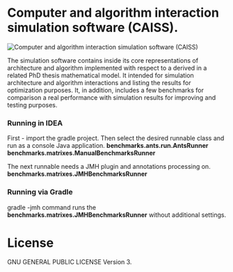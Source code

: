 # Computer and algorithm interaction simulation software (CAISS).
![Computer and algorithm interaction simulation software (CAISS)](https://i.ibb.co/8mn6571/performance.jpg)

The simulation software contains inside its core representations of 
architecture and algorithm implemented with respect to a derived in 
a related PhD thesis mathematical model. It intended for simulation 
architecture and algorithm interactions and listing the results for 
optimization purposes. It, in addition, includes a few benchmarks for 
comparison a real performance with simulation results for improving and 
testing purposes.   

### Running in IDEA
First - import the gradle project. Then select the desired runnable 
class and run as a console Java application.
**benchmarks.ants.run.AntsRunner
benchmarks.matrixes.ManualBenchmarksRunner**

The next runnable needs a JMH plugin and annotations processing on.
**benchmarks.matrixes.JMHBenchmarksRunner** 

### Running via Gradle
gradle -jmh command runs the 
**benchmarks.matrixes.JMHBenchmarksRunner** 
without additional settings.

# License
GNU GENERAL PUBLIC LICENSE Version 3.
